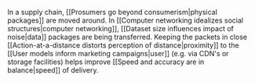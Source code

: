 ---
---

In a supply chain, [[Prosumers go beyond consumerism|physical packages]] are moved around. In [[Computer networking idealizes social structures|computer networking]], [[Dataset size influences impact of noise|data]] packages are being transferred. Keeping the packets in close [[Action-at-a-distance distorts perception of distance|proximity]] to the [[User models inform marketing campaigns|user]] (e.g. via CDN's or storage facilities) helps improve [[Speed and accuracy are in balance|speed]] of delivery.